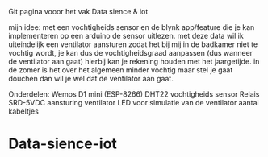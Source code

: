Git pagina vooor het vak Data sience & iot

mijn idee:
met een vochtigheids sensor en de blynk app/feature die je kan implementeren op een arduino de sensor uitlezen. met deze data wil ik uiteindelijk een ventilator aansturen zodat het bij mij in de badkamer niet te vochtig wordt, je kan dus de vochtigheidsgraad aanpassen (dus wanneer de ventilator aan gaat) hierbij kan je rekening houden met het jaargetijde. in de zomer is het over het algemeen minder vochtig maar stel je gaat douchen dan wil je wel dat de ventilator aan gaat.

Onderdelen:
Wemos D1 mini (ESP-8266)
DHT22 vochtigheids sensor
Relais SRD-5VDC aansturing ventilator
LED voor simulatie van de ventilator
aantal kabeltjes


# Data-sience-iot
